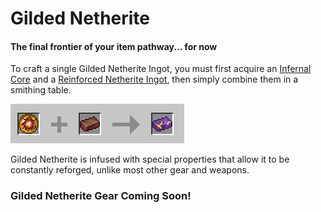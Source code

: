 # Gilded Netherite

#### The final frontier of your item pathway... for now

To craft a single Gilded Netherite Ingot, you must first acquire an [Infernal Core](miscellaneous-materials.md#infernal-core) and a [Reinforced Netherite Ingot](miscellaneous-materials.md#reinforced-netherite), then simply combine them in a smithing table.

![1x Infernal Core, 1x Reinforced Netherite Ingot](<../../.gitbook/assets/image (97).png>)

Gilded Netherite is infused with special properties that allow it to be constantly reforged, unlike most other gear and weapons.&#x20;

### Gilded Netherite Gear Coming Soon!
